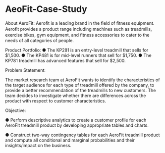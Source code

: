 # AeoFit-Case-Study

About AeroFit:
Aeroﬁt is a leading brand in the ﬁeld of ﬁtness equipment. Aeroﬁt provides a product range including machines such as treadmills, exercise bikes, gym equipment, and ﬁtness accessories to cater to the needs of all categories of people.

Product Portfolio:
● The KP281 is an entry-level treadmill that sells for $1,500.
● The KP481 is for mid-level runners that sell for $1,750.
● The KP781 treadmill has advanced features that sell for $2,500.

Problem Statement:

The market research team at AeroFit wants to identify the characteristics of the target audience for each type of treadmill offered by the company, to provide a better recommendation of the treadmills to new customers. The team decides to investigate whether there are differences across the product with respect to customer characteristics.

Objective:

● Perform descriptive analytics to create a customer profile for each AeroFit treadmill
product by developing appropriate tables and charts.

● Construct two-way contingency tables for each AeroFit treadmill product and compute
all conditional and marginal probabilities and their insights/impact on the business.
